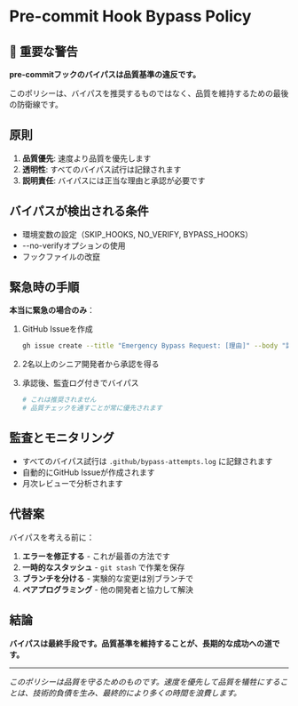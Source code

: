 # Pre-commit Hook Bypass Policy

## 🚨 重要な警告

**pre-commitフックのバイパスは品質基準の違反です。**

このポリシーは、バイパスを推奨するものではなく、品質を維持するための最後の防衛線です。

## 原則

1. **品質優先**: 速度より品質を優先します
2. **透明性**: すべてのバイパス試行は記録されます
3. **説明責任**: バイパスには正当な理由と承認が必要です

## バイパスが検出される条件

- 環境変数の設定（SKIP_HOOKS, NO_VERIFY, BYPASS_HOOKS）
- --no-verifyオプションの使用
- フックファイルの改竄

## 緊急時の手順

**本当に緊急の場合のみ**：

1. GitHub Issueを作成
   ```bash
   gh issue create --title "Emergency Bypass Request: [理由]" --body "詳細な説明"
   ```

2. 2名以上のシニア開発者から承認を得る

3. 承認後、監査ログ付きでバイパス
   ```bash
   # これは推奨されません
   # 品質チェックを通すことが常に優先されます
   ```

## 監査とモニタリング

- すべてのバイパス試行は `.github/bypass-attempts.log` に記録されます
- 自動的にGitHub Issueが作成されます
- 月次レビューで分析されます

## 代替案

バイパスを考える前に：

1. **エラーを修正する** - これが最善の方法です
2. **一時的なスタッシュ** - `git stash` で作業を保存
3. **ブランチを分ける** - 実験的な変更は別ブランチで
4. **ペアプログラミング** - 他の開発者と協力して解決

## 結論

**バイパスは最終手段です。品質基準を維持することが、長期的な成功への道です。**

---

*このポリシーは品質を守るためのものです。速度を優先して品質を犠牲にすることは、技術的負債を生み、最終的により多くの時間を浪費します。*